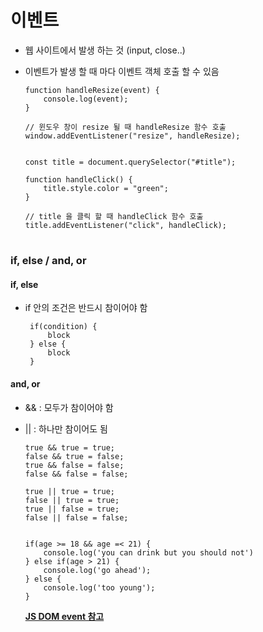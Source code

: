 # 이벤트 
- 웹 사이트에서 발생 하는 것 (input, close..)
- 이벤트가 발생 할 때 마다 이벤트 객체 호출 할 수 있음 

      function handleResize(event) {
          console.log(event);
      }
      
      // 윈도우 창이 resize 될 때 handleResize 함수 호출 
      window.addEventListener("resize", handleResize);  


      const title = document.querySelector("#title");

      function handleClick() {
          title.style.color = "green";
      }
      
      // title 을 클릭 할 때 handleClick 함수 호출 
      title.addEventListener("click", handleClick);

#
### if, else / and, or 
#### if, else 
 - if 안의 조건은 반드시 참이어야 함 
 
        if(condition) {
            block
        } else { 
            block
        }
        
#### and, or 
- && : 모두가 참이어야 함 
- || : 하나만 참이어도 됨 

      true && true = true;
      false && true = false;
      true && false = false;
      false && false = false;

      true || true = true;
      false || true = true;
      true || false = true; 
      false || false = false;
      
      
      if(age >= 18 && age =< 21) {
          console.log('you can drink but you should not')
      } else if(age > 21) {
          console.log('go ahead');
      } else {
          console.log('too young');
      }


    [**JS DOM event 참고**](https://developer.mozilla.org/ko/docs/Web/Events)

